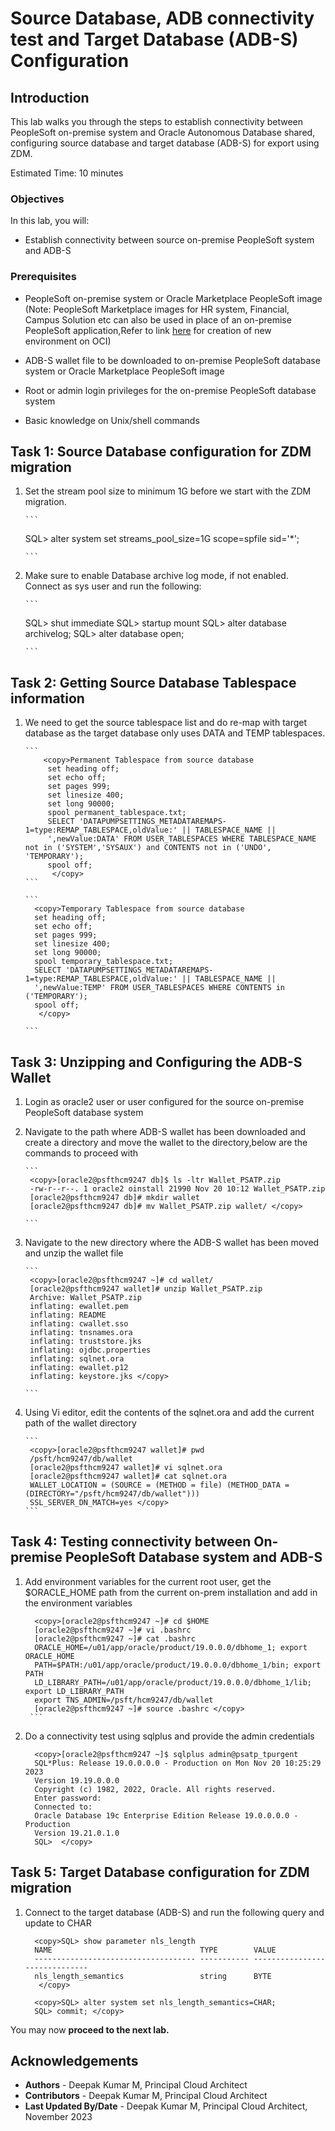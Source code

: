 # Source Database, ADB connectivity test and Target Database (ADB-S) Configuration

## Introduction

This lab walks you through the steps to establish connectivity between PeopleSoft on-premise system and  Oracle Autonomous Database shared, configuring source database and target database (ADB-S) for export using ZDM.

Estimated Time: 10 minutes

### Objectives

In this lab, you will:
* Establish connectivity between source on-premise PeopleSoft system and ADB-S

### Prerequisites
* PeopleSoft on-premise system or Oracle Marketplace PeopleSoft image (Note: PeopleSoft Marketplace images for HR system, Financial, Campus Solution etc can also be used in place of an on-premise PeopleSoft application,Refer to link [here](https://apexapps.oracle.com/pls/apex/dbpm/r/livelabs/view-workshop?wid=3208) for creation of new environment on OCI) 

* ADB-S wallet file to be downloaded to on-premise PeopleSoft database system or Oracle Marketplace PeopleSoft image
* Root or admin login privileges for the on-premise PeopleSoft database system
* Basic knowledge on Unix/shell commands 

## Task 1: Source Database configuration for ZDM migration

1. Set the stream pool size to minimum 1G before we start with the ZDM migration.

       ```
   <copy>SQL> alter system set streams_pool_size=1G scope=spfile sid='*'; </copy>

       ```
2. Make sure to enable Database archive log mode, if not enabled. Connect as sys user and run the following:


       ```
   <copy>SQL> shut immediate
SQL> startup mount
SQL> alter database archivelog;
SQL> alter database open; </copy>

       ```
## Task 2: Getting Source Database Tablespace information

1. We need to get the source tablespace list and do re-map with target database as the target database only uses DATA and TEMP tablespaces.

       ```
           <copy>Permanent Tablespace from source database
            set heading off;
            set echo off;
            set pages 999;
            set linesize 400;
            set long 90000;
            spool permanent_tablespace.txt;
            SELECT 'DATAPUMPSETTINGS_METADATAREMAPS-1=type:REMAP_TABLESPACE,oldValue:' || TABLESPACE_NAME ||
            ',newValue:DATA' FROM USER_TABLESPACES WHERE TABLESPACE_NAME not in ('SYSTEM','SYSAUX') and CONTENTS not in ('UNDO', 'TEMPORARY');
            spool off; 
             </copy>
       ```

       ```
         <copy>Temporary Tablespace from source database
         set heading off;
         set echo off;
         set pages 999;
         set linesize 400;
         set long 90000;
         spool temporary_tablespace.txt;
         SELECT 'DATAPUMPSETTINGS_METADATAREMAPS-1=type:REMAP_TABLESPACE,oldValue:' || TABLESPACE_NAME ||
         ',newValue:TEMP' FROM USER_TABLESPACES WHERE CONTENTS in ('TEMPORARY');
         spool off; 
          </copy>
       
       ```

## Task 3: Unzipping and Configuring the ADB-S Wallet

1. Login as oracle2 user or user configured for the source on-premise PeopleSoft database system

2. Navigate to the path where ADB-S wallet has been downloaded and create a directory and move the wallet to the directory,below are the commands to proceed with


       ```
        <copy>[oracle2@psfthcm9247 db]$ ls -ltr Wallet_PSATP.zip
        -rw-r--r--. 1 oracle2 oinstall 21990 Nov 20 10:12 Wallet_PSATP.zip
        [oracle2@psfthcm9247 db]# mkdir wallet
        [oracle2@psfthcm9247 db]# mv Wallet_PSATP.zip wallet/ </copy>

       ```

3. Navigate to the new directory where the ADB-S wallet has been moved and unzip the wallet file


       ```
        <copy>[oracle2@psfthcm9247 ~]# cd wallet/
        [oracle2@psfthcm9247 wallet]# unzip Wallet_PSATP.zip
        Archive: Wallet_PSATP.zip
        inflating: ewallet.pem
        inflating: README
        inflating: cwallet.sso
        inflating: tnsnames.ora
        inflating: truststore.jks
        inflating: ojdbc.properties
        inflating: sqlnet.ora
        inflating: ewallet.p12
        inflating: keystore.jks </copy>

       ```

4. Using Vi editor, edit the contents of the sqlnet.ora and add the current path of the wallet directory


       ```
        <copy>[oracle2@psfthcm9247 wallet]# pwd
        /psft/hcm9247/db/wallet
        [oracle2@psfthcm9247 wallet]# vi sqlnet.ora
        [oracle2@psfthcm9247 wallet]# cat sqlnet.ora
        WALLET_LOCATION = (SOURCE = (METHOD = file) (METHOD_DATA = (DIRECTORY="/psft/hcm9247/db/wallet")))
        SSL_SERVER_DN_MATCH=yes </copy>
       ```



## Task 4: Testing connectivity between On-premise PeopleSoft Database system and ADB-S

1. Add environment variables for the current root user, get the $ORACLE_HOME path from the current on-prem installation and add in the environment variables


      ```
        <copy>[oracle2@psfthcm9247 ~]# cd $HOME
        [oracle2@psfthcm9247 ~]# vi .bashrc
        [oracle2@psfthcm9247 ~]# cat .bashrc
        ORACLE_HOME=/u01/app/oracle/product/19.0.0.0/dbhome_1; export ORACLE_HOME
        PATH=$PATH:/u01/app/oracle/product/19.0.0.0/dbhome_1/bin; export PATH
        LD_LIBRARY_PATH=/u01/app/oracle/product/19.0.0.0/dbhome_1/lib; export LD_LIBRARY_PATH
        export TNS_ADMIN=/psft/hcm9247/db/wallet
        [oracle2@psfthcm9247 ~]# source .bashrc </copy>
       ```

2. Do a connectivity test using sqlplus and provide the admin credentials

      ```
        <copy>[oracle2@psfthcm9247 ~]$ sqlplus admin@psatp_tpurgent
        SQL*Plus: Release 19.0.0.0.0 - Production on Mon Nov 20 10:25:29 2023
        Version 19.19.0.0.0
        Copyright (c) 1982, 2022, Oracle. All rights reserved.
        Enter password:
        Connected to:
        Oracle Database 19c Enterprise Edition Release 19.0.0.0.0 - Production
        Version 19.21.0.1.0
        SQL>  </copy>
      ```

## Task 5: Target Database configuration for ZDM migration

1. Connect to the target database (ADB-S) and run  the following query and update to CHAR

      ```
        <copy>SQL> show parameter nls_length
        NAME                                 TYPE        VALUE
        ------------------------------------ ----------- ------------------------------
        nls_length_semantics                 string      BYTE
         </copy>
      ```

      ```
        <copy>SQL> alter system set nls_length_semantics=CHAR;
        SQL> commit; </copy>
      ```


You may now **proceed to the next lab.**


## Acknowledgements
* **Authors** - Deepak Kumar M, Principal Cloud Architect
* **Contributors** - Deepak Kumar M, Principal Cloud Architect
* **Last Updated By/Date** - Deepak Kumar M, Principal Cloud Architect, November 2023


